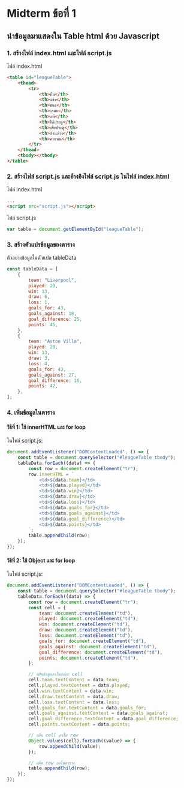 # Midterm ข้อที่ 1

## นำข้อมูลมาแสดงใน Table html ด้วย Javascript

### 1. สร้างไฟล์ index.html และไฟล์ script.js

ไฟล์ index.html

```html
<table id="leagueTable">
	<thead>
		<tr>
			<th>ทีม</th>
			<th>แข่ง</th>
			<th>ชนะ</th>
			<th>เสมอ</th>
			<th>แพ้</th>
			<th>ได้ประตู</th>
			<th>เสียประตู</th>
			<th>ส่วนต่าง</th>
			<th>คะแนน</th>
		</tr>
	</thead>
	<tbody></tbody>
</table>
```

### 2. สร้างไฟล์ script.js และอ้างอิงไฟล์ script.js ในไฟล์ index.html

ไฟล์ index.html

```html
...
<script src="script.js"></script>
```

ไฟล์ script.js

```javascript
var table = document.getElementById("leagueTable");
```

<!-- ขึ้นหน้าใหม่ tag html -->

### 3. สร้างตัวแปรข้อมูลของตาราง

ตัวอย่างข้อมูลในตัวแปล tableData

```javascript
const tableData = [
	{
		team: "Liverpool",
		played: 20,
		win: 13,
		draw: 6,
		loss: 1,
		goals_for: 43,
		goals_against: 18,
		goal_difference: 25,
		points: 45,
	},
	{
		team: "Aston Villa",
		played: 20,
		win: 13,
		draw: 3,
		loss: 4,
		goals_for: 43,
		goals_against: 27,
		goal_difference: 16,
		points: 42,
	},
];
```

### 4. เพิ่มข้อมูลในตาราง

#### วิธีที่ 1: ใช้ innerHTML และ for loop

ในไฟล์ script.js:

```javascript
document.addEventListener("DOMContentLoaded", () => {
	const table = document.querySelector("#leagueTable tbody");
	tableData.forEach((data) => {
		const row = document.createElement("tr");
		row.innerHTML = `
            <td>${data.team}</td>
            <td>${data.played}</td>
            <td>${data.win}</td>
            <td>${data.draw}</td>
            <td>${data.loss}</td>
            <td>${data.goals_for}</td>
            <td>${data.goals_against}</td>
            <td>${data.goal_difference}</td>
            <td>${data.points}</td>
        `;
		table.appendChild(row);
	});
});
```

#### วิธีที่ 2: ใช้ Object และ for loop

ในไฟล์ script.js:

```javascript
document.addEventListener("DOMContentLoaded", () => {
	const table = document.querySelector("#leagueTable tbody");
	tableData.forEach((data) => {
		const row = document.createElement("tr");
		const cell = {
			team: document.createElement("td"),
			played: document.createElement("td"),
			win: document.createElement("td"),
			draw: document.createElement("td"),
			loss: document.createElement("td"),
			goals_for: document.createElement("td"),
			goals_against: document.createElement("td"),
			goal_difference: document.createElement("td"),
			points: document.createElement("td"),
		};

		// เพิ่มข้อมูลลงในแต่ละ cell
		cell.team.textContent = data.team;
		cell.played.textContent = data.played;
		cell.win.textContent = data.win;
		cell.draw.textContent = data.draw;
		cell.loss.textContent = data.loss;
		cell.goals_for.textContent = data.goals_for;
		cell.goals_against.textContent = data.goals_against;
		cell.goal_difference.textContent = data.goal_difference;
		cell.points.textContent = data.points;

		// เพิ่ม cell ลงใน row
		Object.values(cell).forEach((value) => {
			row.appendChild(value);
		});

		// เพิ่ม row ลงในตาราง
		table.appendChild(row);
	});
});
```
